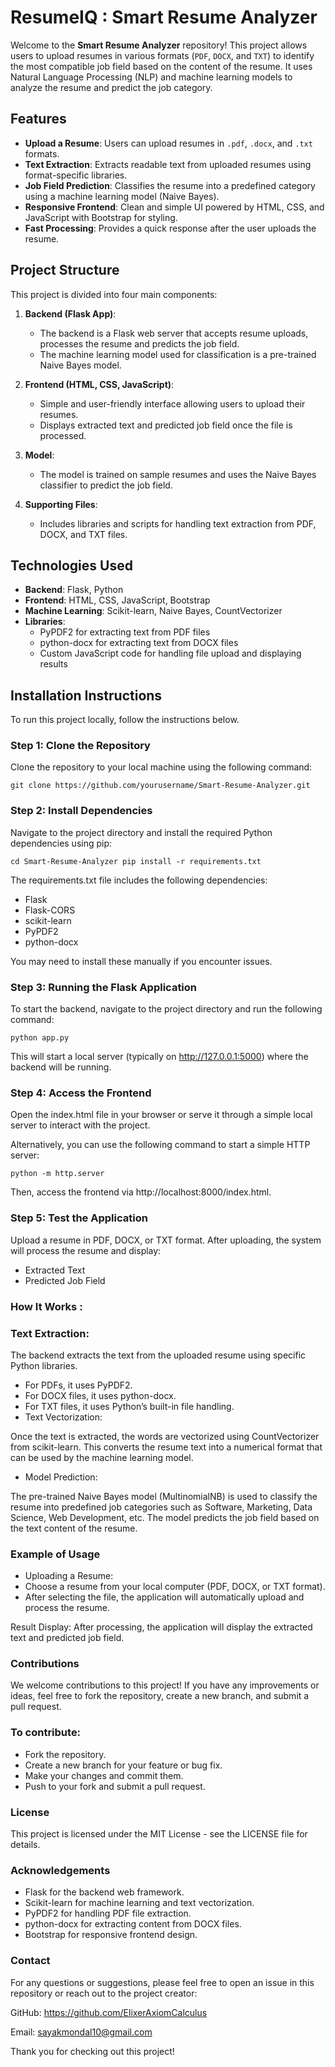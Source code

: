 # ResumeIQ : Smart Resume Analyzer

Welcome to the **Smart Resume Analyzer** repository! This project allows users to upload resumes in various formats (`PDF`, `DOCX`, and `TXT`) to identify the most compatible job field based on the content of the resume. It uses Natural Language Processing (NLP) and machine learning models to analyze the resume and predict the job category.

## Features

- **Upload a Resume**: Users can upload resumes in `.pdf`, `.docx`, and `.txt` formats.
- **Text Extraction**: Extracts readable text from uploaded resumes using format-specific libraries.
- **Job Field Prediction**: Classifies the resume into a predefined category using a machine learning model (Naive Bayes).
- **Responsive Frontend**: Clean and simple UI powered by HTML, CSS, and JavaScript with Bootstrap for styling.
- **Fast Processing**: Provides a quick response after the user uploads the resume.

## Project Structure

This project is divided into four main components:

1. **Backend (Flask App)**:
   - The backend is a Flask web server that accepts resume uploads, processes the resume and predicts the job field.
   - The machine learning model used for classification is a pre-trained Naive Bayes model.

2. **Frontend (HTML, CSS, JavaScript)**:
   - Simple and user-friendly interface allowing users to upload their resumes.
   - Displays extracted text and predicted job field once the file is processed.

3. **Model**:
   - The model is trained on sample resumes and uses the Naive Bayes classifier to predict the job field.

4. **Supporting Files**:
   - Includes libraries and scripts for handling text extraction from PDF, DOCX, and TXT files.

## Technologies Used

- **Backend**: Flask, Python
- **Frontend**: HTML, CSS, JavaScript, Bootstrap
- **Machine Learning**: Scikit-learn, Naive Bayes, CountVectorizer
- **Libraries**:
  - PyPDF2 for extracting text from PDF files
  - python-docx for extracting text from DOCX files
  - Custom JavaScript code for handling file upload and displaying results

## Installation Instructions

To run this project locally, follow the instructions below.

### Step 1: Clone the Repository
Clone the repository to your local machine using the following command:

`git clone https://github.com/yourusername/Smart-Resume-Analyzer.git`

### Step 2: Install Dependencies
Navigate to the project directory and install the required Python dependencies using pip:

`cd Smart-Resume-Analyzer
pip install -r requirements.txt`

The requirements.txt file includes the following dependencies:

- Flask
- Flask-CORS
- scikit-learn
- PyPDF2
- python-docx
   
You may need to install these manually if you encounter issues.

### Step 3: Running the Flask Application
To start the backend, navigate to the project directory and run the following command:

`python app.py`

This will start a local server (typically on http://127.0.0.1:5000) where the backend will be running.

### Step 4: Access the Frontend
Open the index.html file in your browser or serve it through a simple local server to interact with the project.

Alternatively, you can use the following command to start a simple HTTP server:

`python -m http.server`

Then, access the frontend via http://localhost:8000/index.html.

### Step 5: Test the Application
Upload a resume in PDF, DOCX, or TXT format.
After uploading, the system will process the resume and display:
- Extracted Text
- Predicted Job Field

### How It Works :
### Text Extraction:

The backend extracts the text from the uploaded resume using specific Python libraries.
- For PDFs, it uses PyPDF2.
- For DOCX files, it uses python-docx.
- For TXT files, it uses Python’s built-in file handling.
- Text Vectorization:

Once the text is extracted, the words are vectorized using CountVectorizer from scikit-learn.
This converts the resume text into a numerical format that can be used by the machine learning model.
- Model Prediction:

The pre-trained Naive Bayes model (MultinomialNB) is used to classify the resume into predefined job categories such as Software, Marketing, Data Science, Web Development, etc.
The model predicts the job field based on the text content of the resume.

### Example of Usage
- Uploading a Resume:
- Choose a resume from your local computer (PDF, DOCX, or TXT format).
- After selecting the file, the application will automatically upload and process the resume.

Result Display:
After processing, the application will display the extracted text and predicted job field.

### Contributions
We welcome contributions to this project! If you have any improvements or ideas, feel free to fork the repository, create a new branch, and submit a pull request.

### To contribute:

- Fork the repository.
- Create a new branch for your feature or bug fix.
- Make your changes and commit them.
- Push to your fork and submit a pull request.

### License
This project is licensed under the MIT License - see the LICENSE file for details.

### Acknowledgements
- Flask for the backend web framework.
- Scikit-learn for machine learning and text vectorization.
- PyPDF2 for handling PDF file extraction.
- python-docx for extracting content from DOCX files.
- Bootstrap for responsive frontend design.

### Contact
For any questions or suggestions, please feel free to open an issue in this repository or reach out to the project creator:

GitHub: https://github.com/ElixerAxiomCalculus

Email: sayakmondal10@gmail.com

Thank you for checking out this project!
